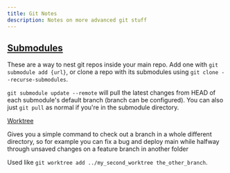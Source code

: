 ```yaml
---
title: Git Notes
description: Notes on more advanced git stuff
---
```


## [Submodules](https://git-scm.com/book/en/v2/Git-Tools-Submodules)

These are a way to nest git repos inside your main repo. Add one with `git submodule add {url}`, or clone a repo with its submodules using `git clone --recurse-submodules`.

`git submodule update --remote` will pull the latest changes from HEAD of each submodule's default branch (branch can be configured). You can also just `git pull` as normal if you're in the submodule directory.

[Worktree](https://fev.al/posts/git-worktree/)

Gives you a simple command to check out a branch in a whole different directory, so for example you can fix a bug and deploy main while halfway through unsaved changes on a feature branch in another folder

Used like `git worktree add ../my_second_worktree the_other_branch`.

